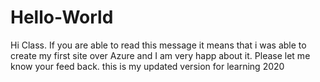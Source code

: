 # Hello-World
Hi Class. 
If you are able to read this message it means that i was able to create my first site over Azure and I am very happ about it. 
Please let me know your feed back. 
this is my updated version for learning
2020

